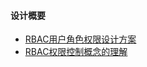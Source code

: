 
#### 设计概要
- [RBAC用户角色权限设计方案](https://www.cnblogs.com/liyiren/p/9848771.html)
- [RBAC权限控制概念的理解](https://zhuanlan.zhihu.com/p/91898362)
